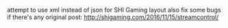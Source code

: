 attempt to use xml instead of json for SHI Gaming layout
also fix some bugs if there's any
original post: http://shigaming.com/2016/11/15/streamcontrol/
